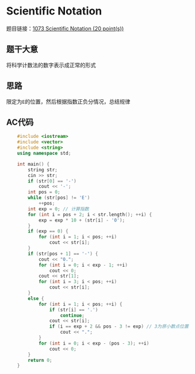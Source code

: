 # Scientific Notation 
题目链接：[1073 Scientific Notation (20 point(s))](https://pintia.cn/problem-sets/994805342720868352/problems/994805395707510784)

## 题干大意

将科学计数法的数字表示成正常的形式

## 思路

限定为`E`的位置，然后根据指数正负分情况，总结规律

## AC代码
```cpp
    #include <iostream>
    #include <vector>
    #include <string>
    using namespace std;

    int main() {
        string str;
        cin >> str;
        if (str[0] == '-')
            cout << '-';
        int pos = 0;
        while (str[pos] != 'E')
            ++pos;
        int exp = 0; // 计算指数
        for (int i = pos + 2; i < str.length(); ++i) {
            exp = exp * 10 + (str[i] - '0');
        }
        if (exp == 0) {
            for (int i = 1; i < pos; ++i)
                cout << str[i];
        }
        if (str[pos + 1] == '-') {
            cout << "0.";
            for (int i = 0; i < exp - 1; ++i)
                cout << 0;
            cout << str[1];
            for (int i = 3; i < pos; ++i)
                cout << str[i];
        }
        else {
            for (int i = 1; i < pos; ++i) {
                if (str[i] == '.')
                    continue;
                cout << str[i];
                if (i == exp + 2 && pos - 3 != exp) // 3为原小数点位置
                    cout << ".";
            }
            for (int i = 0; i < exp - (pos - 3); ++i)
                cout << 0;
        }
        return 0;
    }
```    
